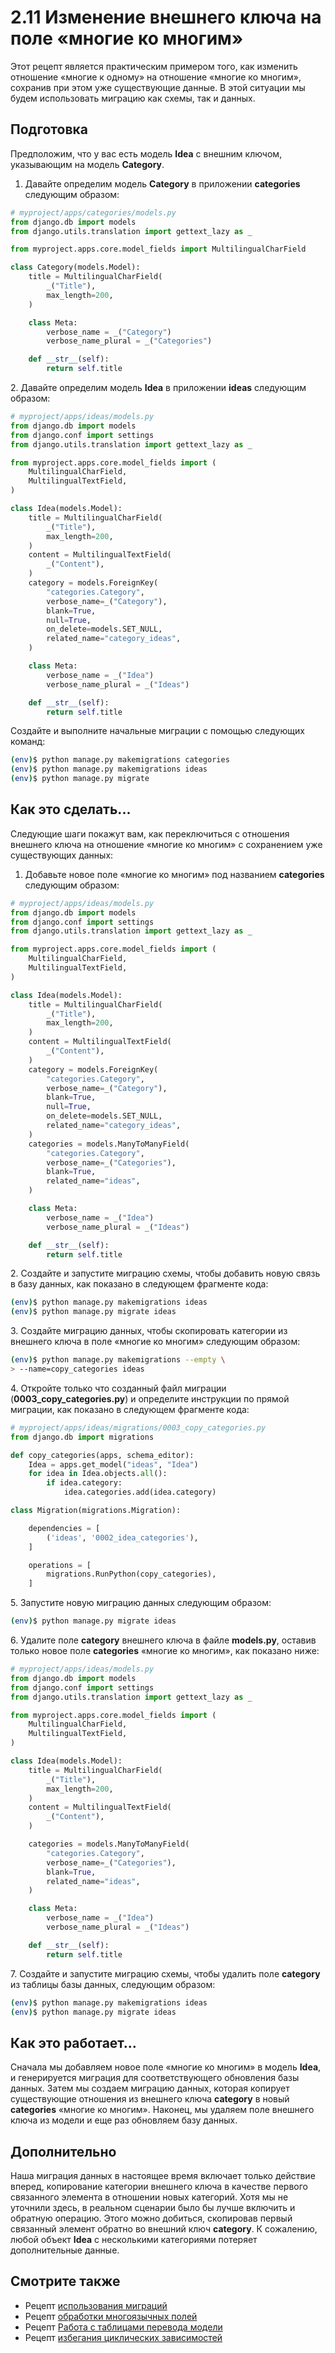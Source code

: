 # 2.11 Изменение внешнего ключа на поле «многие ко многим»

Этот рецепт является практическим примером того, как изменить отношение «многие к одному» на отношение «многие ко многим», сохранив при этом уже существующие данные. В этой ситуации мы будем использовать миграцию как схемы, так и данных.

## Подготовка

Предположим, что у вас есть модель **Idea** с внешним ключом, указывающим на модель **Category**.

1. Давайте определим модель **Category** в приложении **categories** следующим образом:

```python
# myproject/apps/categories/models.py
from django.db import models
from django.utils.translation import gettext_lazy as _

from myproject.apps.core.model_fields import MultilingualCharField

class Category(models.Model):
    title = MultilingualCharField(
        _("Title"),
        max_length=200,
    )

    class Meta:
        verbose_name = _("Category")
        verbose_name_plural = _("Categories")

    def __str__(self):
        return self.title
```

2\. Давайте определим модель **Idea** в приложении **ideas** следующим образом:

```python
# myproject/apps/ideas/models.py
from django.db import models
from django.conf import settings
from django.utils.translation import gettext_lazy as _

from myproject.apps.core.model_fields import (
    MultilingualCharField,
    MultilingualTextField,
)

class Idea(models.Model):
    title = MultilingualCharField(
        _("Title"),
        max_length=200,
    )
    content = MultilingualTextField(
        _("Content"),
    )
    category = models.ForeignKey(
        "categories.Category",
        verbose_name=_("Category"),
        blank=True,
        null=True,
        on_delete=models.SET_NULL,
        related_name="category_ideas",
    )

    class Meta:
        verbose_name = _("Idea")
        verbose_name_plural = _("Ideas")

    def __str__(self):
        return self.title
```

Создайте и выполните начальные миграции с помощью следующих команд:

```bash
(env)$ python manage.py makemigrations categories
(env)$ python manage.py makemigrations ideas
(env)$ python manage.py migrate
```

## Как это сделать...

Следующие шаги покажут вам, как переключиться с отношения внешнего ключа на отношение «многие ко многим» с сохранением уже существующих данных:

1. Добавьте новое поле «многие ко многим» под названием **categories** следующим образом:

```python
# myproject/apps/ideas/models.py
from django.db import models
from django.conf import settings
from django.utils.translation import gettext_lazy as _

from myproject.apps.core.model_fields import (
    MultilingualCharField,
    MultilingualTextField,
)

class Idea(models.Model):
    title = MultilingualCharField(
        _("Title"),
        max_length=200,
    )
    content = MultilingualTextField(
        _("Content"),
    )
    category = models.ForeignKey(
        "categories.Category",
        verbose_name=_("Category"),
        blank=True,
        null=True,
        on_delete=models.SET_NULL,
        related_name="category_ideas",
    )
    categories = models.ManyToManyField(
        "categories.Category",
        verbose_name=_("Categories"),
        blank=True,
        related_name="ideas",
    )

    class Meta:
        verbose_name = _("Idea")
        verbose_name_plural = _("Ideas")

    def __str__(self):
        return self.title
```

2\. Создайте и запустите миграцию схемы, чтобы добавить новую связь в базу данных, как показано в следующем фрагменте кода:

```bash
(env)$ python manage.py makemigrations ideas
(env)$ python manage.py migrate ideas
```

3\. Создайте миграцию данных, чтобы скопировать категории из внешнего ключа в поле «многие ко многим» следующим образом:

```bash
(env)$ python manage.py makemigrations --empty \
> --name=copy_categories ideas
```

4\. Откройте только что созданный файл миграции (**0003\_copy\_categories.py**) и определите инструкции по прямой миграции, как показано в следующем фрагменте кода:

```python
# myproject/apps/ideas/migrations/0003_copy_categories.py
from django.db import migrations

def copy_categories(apps, schema_editor):
    Idea = apps.get_model("ideas", "Idea")
    for idea in Idea.objects.all():
        if idea.category:
            idea.categories.add(idea.category)

class Migration(migrations.Migration):

    dependencies = [
        ('ideas', '0002_idea_categories'),
    ]

    operations = [
        migrations.RunPython(copy_categories),
    ]
```

5\. Запустите новую миграцию данных следующим образом:

```bash
(env)$ python manage.py migrate ideas
```

6\. Удалите поле **category** внешнего ключа в файле **models.py**, оставив только новое поле **categories** «многие ко многим», как показано ниже:

```python
# myproject/apps/ideas/models.py
from django.db import models
from django.conf import settings
from django.utils.translation import gettext_lazy as _

from myproject.apps.core.model_fields import (
    MultilingualCharField,
    MultilingualTextField,
)

class Idea(models.Model):
    title = MultilingualCharField(
        _("Title"),
        max_length=200,
    )
    content = MultilingualTextField(
        _("Content"),
    )

    categories = models.ManyToManyField(
        "categories.Category",
        verbose_name=_("Categories"),
        blank=True,
        related_name="ideas",
    )

    class Meta:
        verbose_name = _("Idea")
        verbose_name_plural = _("Ideas")

    def __str__(self):
        return self.title
```

7\. Создайте и запустите миграцию схемы, чтобы удалить поле **category** из таблицы базы данных, следующим образом:

```bash
(env)$ python manage.py makemigrations ideas
(env)$ python manage.py migrate ideas
```

## Как это работает...

Сначала мы добавляем новое поле «многие ко многим» в модель **Idea**, и генерируется миграция для соответствующего обновления базы данных. Затем мы создаем миграцию данных, которая копирует существующие отношения из внешнего ключа **category** в новый **categories** «многие ко многим». Наконец, мы удаляем поле внешнего ключа из модели и еще раз обновляем базу данных.

## Дополнительно

Наша миграция данных в настоящее время включает только действие вперед, копирование категории внешнего ключа в качестве первого связанного элемента в отношении новых категорий. Хотя мы не уточнили здесь, в реальном сценарии было бы лучше включить и обратную операцию. Этого можно добиться, скопировав первый связанный элемент обратно во внешний ключ **category**. К сожалению, любой объект **Idea** с несколькими категориями потеряет дополнительные данные.

## Смотрите также

* Рецепт [использования миграций](2.10-ispolzovanie-migracii.md)
* Рецепт [обработки многоязычных полей](2.6-rabota-s-mnogoyazychnymi-polyami.md)
* Рецепт [Работа с таблицами перевода модели](2.7-rabota-s-tablicami-perevoda-modeli.md)
* Рецепт [избегания циклических зависимостей](2.8-izbegaite-ciklicheskikh-zavisimostei.md)

